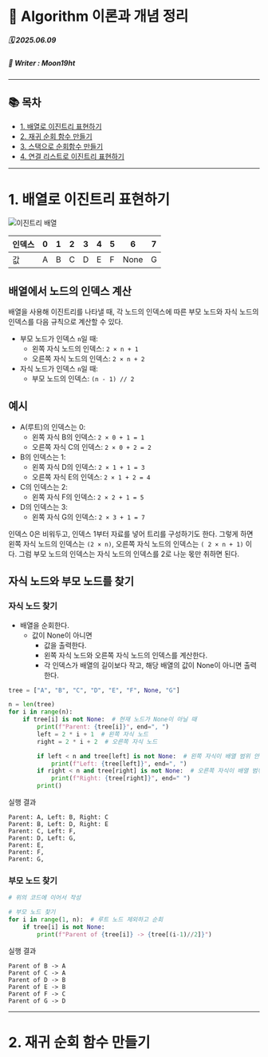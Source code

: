 # 🧮 Algorithm 이론과 개념 정리  

##### 🗓️ 2025.06.09
##### 📝 Writer : Moon19ht  

---

## 📚 목차

- [1. 배열로 이진트리 표현하기](#1-배열로-이진트리-표현하기)
- [2. 재귀 순회 함수 만들기](#2-재귀-순회-함수만들기)
- [3. 스택으로 순회함수 만들기](#3-스택으로-순회함수만들기)
- [4. 연결 리스트로 이진트리 표현하기](#4-연결-리스트로-이진트리-표현하기)

---

# 1. 배열로 이진트리 표현하기

![이진트리 배열](https://wikidocs.net/images/page/193817/fig-044.png)


| 인덱스 | 0 | 1 | 2 | 3 | 4 | 5 | 6    | 7 |
|--------|---|---|---|---|---|---|------|---|
|   값   | A | B | C | D | E | F | None | G |

## 배열에서 노드의 인덱스 계산

배열을 사용해 이진트리를 나타낼 때, 각 노드의 인덱스에 따른 부모 노드와 자식 노드의 인덱스를 다음 규칙으로 계산할 수 있다.

- 부모 노드가 인덱스 `n`일 때:
    - 왼쪽 자식 노드의 인덱스: `2 × n + 1`
    - 오른쪽 자식 노드의 인덱스: `2 × n + 2`
- 자식 노드가 인덱스 `n`일 때:
    - 부모 노드의 인덱스: `(n - 1) // 2`

## 예시

- A(루트)의 인덱스는 0:
  - 왼쪽 자식 B의 인덱스: `2 × 0 + 1 = 1`
  - 오른쪽 자식 C의 인덱스: `2 × 0 + 2 = 2`
- B의 인덱스는 1:
  - 왼쪽 자식 D의 인덱스: `2 × 1 + 1 = 3`
  - 오른쪽 자식 E의 인덱스: `2 × 1 + 2 = 4`
- C의 인덱스는 2:
  - 왼쪽 자식 F의 인덱스: `2 × 2 + 1 = 5`
- D의 인덱스는 3:
  - 왼쪽 자식 G의 인덱스: `2 × 3 + 1 = 7`

인덱스 0은 비워두고, 인덱스 1부터 자료를 넣어 트리를 구성하기도 한다. 그렇게 하면 왼쪽 자식 노드의 인덱스는 `(2 × n)`, 오른쪽 자식 노드의 인덱스는 `( 2 × n + 1)` 이다. 그럼 부모 노드의 인덱스는 자식 노드의 인덱스를 2로 나눈 몫만 취하면 된다.

## 자식 노드와 부모 노드를 찾기
### 자식 노드 찾기

- 배열을 순회한다.
  - 값이 None이 아니면
    - 값을 출력한다.
    - 왼쪽 자식 노드와 오른쪽 자식 노드의 인덱스를 계산한다.
    - 각 인덱스가 배열의 길이보다 작고, 해당 배열의 값이 None이 아니면 출력한다.

```python
tree = ["A", "B", "C", "D", "E", "F", None, "G"]

n = len(tree)
for i in range(n):
    if tree[i] is not None:  # 현재 노드가 None이 아닐 때
        print(f"Parent: {tree[i]}", end=", ")
        left = 2 * i + 1  # 왼쪽 자식 노드
        right = 2 * i + 2  # 오른쪽 자식 노드

        if left < n and tree[left] is not None:  # 왼쪽 자식이 배열 범위 안에 있을 때
            print(f"Left: {tree[left]}", end=", ")
        if right < n and tree[right] is not None:  # 오른쪽 자식이 배열 범위 안에 있을 때
            print(f"Right: {tree[right]}", end=" ")
        print()
```

실행 결과

```
Parent: A, Left: B, Right: C 
Parent: B, Left: D, Right: E 
Parent: C, Left: F, 
Parent: D, Left: G, 
Parent: E, 
Parent: F, 
Parent: G, 
```

### 부모 노드 찾기
```python
# 위의 코드에 이어서 작성

# 부모 노드 찾기
for i in range(1, n):  # 루트 노드 제외하고 순회
    if tree[i] is not None:
        print(f"Parent of {tree[i]} -> {tree[(i-1)//2]}")
```

실행 결과
```
Parent of B -> A
Parent of C -> A
Parent of D -> B
Parent of E -> B
Parent of F -> C
Parent of G -> D
```

---

# 2. 재귀 순회 함수 만들기

